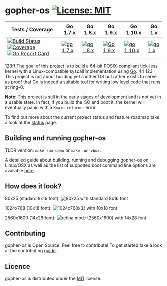 # gopher-os [![License: MIT](https://img.shields.io/badge/License-MIT-yellow.svg)](LICENSE)

| Tests / Coverage                                                       | Go 1.7.x            | Go 1.8.x            | Go 1.9.x            | Go 1.10.x            | Go 1.x            |
|------------------------------------------------------------------------|---------------------|---------------------|---------------------|----------------------|-------------------|
| [![Build Status][0]][6] [![Coverage][7]][8] [![Go Report Card][9]][10] | [![go 1.7.x][1]][6] | [![go 1.8.x][2]][6] | [![Go 1.9.x][3]][6] | [![go 1.10.x][4]][6] | [![go 1.x][5]][6] |

[0]: https://travis-ci.org/achilleasa/gopher-os.svg?branch=master
[1]: https://travis-matrix-badges.herokuapp.com/repos/achilleasa/gopher-os/branches/master/1
[2]: https://travis-matrix-badges.herokuapp.com/repos/achilleasa/gopher-os/branches/master/2
[3]: https://travis-matrix-badges.herokuapp.com/repos/achilleasa/gopher-os/branches/master/3
[4]: https://travis-matrix-badges.herokuapp.com/repos/achilleasa/gopher-os/branches/master/4
[5]: https://travis-matrix-badges.fherokuapp.com/repos/achilleasa/gopher-os/branches/master/5
[6]: https://travis-ci.org/achilleasa/gopher-os
[7]: https://codecov.io/gh/achilleasa/gopher-os/branch/master/graph/badge.svg
[8]: https://codecov.io/gh/achilleasa/gopher-os
[9]: https://goreportcard.com/badge/github.com/achilleasa/gopher-os
[10]: https://goreportcard.com/report/github.com/achilleasa/gopher-os
123ff
The goal of this project is to build a 64-bit POSIX-compliant tick-less kernel
with a Linux-compatible syscall implementation using [Go](https://golang.org). 44
123
This project is not about building yet another OS but rather exists to serve as
proof that Go is indeed a suitable tool for writing low level code that runs
at ring-0.

**Note**: This project is still in the early stages of development and is not yet
in a usable state. In fact, if you build the ISO and boot it, the kernel will 
eventually panic with a `Kmain returned` error.

To find out more about the current project status and feature roadmap take a
look at the [status](STATUS.md) page.

## Building and running gopher-os 

TLDR version: `make run-qemu` or `make run-vbox`. 

A detailed guide about building, running and debugging gopher-os on
Linux/OSX as well as the list of supported boot command line options are
available [here](BUILD.md).

## How does it look?

80x25 (stadard 8x16 font): ![80x25 with standard 8x16 font][cons-80x25]

1024x768 (10x18 font): ![1024x768x32 with 10x18 font][cons-1024x768]

2560x1600 (14x28 font): ![retina mode (2560x1600) with 14x28 font][cons-2560x1600]

[cons-80x25]: https://drive.google.com/uc?export=download&id=0Bz9Vk3E_v2HBb3NHY1JtTFFZckU
[cons-1024x768]: https://drive.google.com/uc?export=download&id=0Bz9Vk3E_v2HBZ1M3MTNjc3NaOXM
[cons-2560x1600]: https://drive.google.com/uc?export=download&id=0Bz9Vk3E_v2HBbjBNSEJlTmJTelE

## Contributing

gopher-os is Open Source. Feel free to contribute! To get started take a look 
at the contributing [guide](CONTRIBUTING.md).

## Licence

gopher-os is distributed under the [MIT](LICENSE) license.
